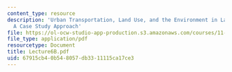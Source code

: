 ```yaml
---
content_type: resource
description: 'Urban Transportation, Land Use, and the Environment in Latin America:
  A Case Study Approach'
file: https://ol-ocw-studio-app-production.s3.amazonaws.com/courses/11-943j-urban-transportation-land-use-and-the-environment-spring-2002/67915cb40b548057db3311115ca17ce3_Lecture6B.pdf
file_type: application/pdf
resourcetype: Document
title: Lecture6B.pdf
uid: 67915cb4-0b54-8057-db33-11115ca17ce3
---
```

